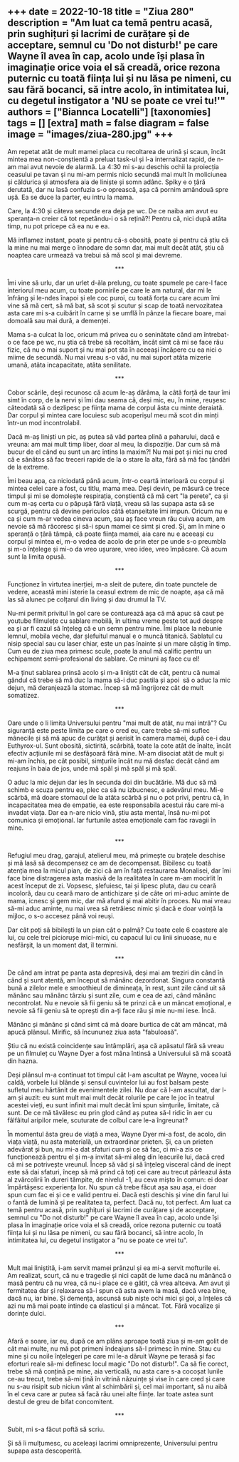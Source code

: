 
+++
date = 2022-10-18
title = "Ziua 280"
description = "Am luat ca temă pentru acasă, prin sughițuri și lacrimi de curățare și de acceptare, semnul cu 'Do not disturb!' pe care Wayne îl avea în cap, acolo unde își plasa în imaginație orice voia el să creadă, orice rezona puternic cu toată ființa lui și nu lăsa pe nimeni, cu sau fără bocanci, să intre acolo, în intimitatea lui, cu degetul instigator a 'NU se poate ce vrei tu!'"
authors = ["Biannca Locatelli"]
[taxonomies]
tags = []
[extra]
math = false
diagram = false
image = "images/ziua-280.jpg"
+++
---

Am repetat atât de mult mamei placa cu recoltarea de urină și scaun, încât mintea mea non-conștientă a preluat task-ul și l-a internalizat rapid, de n-am mai avut nevoie de alarmă. La 4:30 mi s-au deschis ochii la proiecția ceasului pe tavan și nu mi-am permis nicio secundă mai mult în moliciunea și căldurica și atmosfera aia de liniște și somn adânc. Spiky e o țâră derutată, dar nu lasă confuzia s-o oprească, așa că pornim amândouă spre ușă. Ea se duce la parter, eu intru la mama.

Care, la 4:30 și câteva secunde era deja pe wc. De ce naiba am avut eu speranța-n creier că tot repetându-i o să rețină?! Pentru că, nici după atâta timp, nu pot pricepe că ea nu e ea.

Mă inflamez instant, poate și pentru că-s obosită, poate și pentru că știu că la mine nu mai merge o înnodare de somn dar, mai mult decât atât, știu că noaptea care urmează va trebui să mă scol și mai devreme.

<p style="text-align: center;">***</p>

Îmi vine să urlu, dar un urlet d-ăla prelung, cu toate spumele pe care-l face interiorul meu acum, cu toate pornirile pe care le am natural, dar mi le înfrâng și le-ndes înapoi și ele coc puroi, cu toată forța cu care acum îmi vine să mă cert, să mă bat, să scot și scutur și scap de toată nervozitatea asta care mi s-a cuibărit în carne și se umflă în pânze la fiecare boare, mai domoală sau mai dură, a demenței.

Mama s-a culcat la loc, oricum mă privea cu o seninătate când am întrebat-o ce face pe wc, nu știa că trebe să recoltăm, încât simt că mi se face rău fizic, că nu o mai suport și nu mai pot sta în aceeași încăpere cu ea nici o miime de secundă. Nu mai vreau s-o văd, nu mai suport atâta mizerie umană, atâta incapacitate, atâta senilitate.

<p style="text-align: center;">***</p>

Cobor scările, deși recunosc că acum le-aș dărâma, la câtă forță de taur îmi simt în corp, de la nervi și îmi dau seama că, deși mic, eu, în mine, reușesc câteodată să o dezlipesc pe ființa mama de corpul ăsta cu minte deraiată. Dar corpul și mintea care locuiesc sub acoperișul meu mă scot din minți într-un mod incontrolabil.

Dacă m-aș liniști un pic, aș putea să văd partea plină a paharului, dacă e vreuna: am mai mult timp liber, doar al meu, la dispoziție. Dar cum să mă bucur de el când eu sunt un arc întins la maxim?! Nu mai pot și nici nu cred că e sănătos să fac treceri rapide de la o stare la alta, fără să mă fac țândări de la extreme.

Îmi beau apa, ca niciodată până acum, într-o ceartă interioară cu corpul și mintea celei care a fost, cu titlu, mama mea. Deși devin, pe măsură ce trece timpul și mi se domolește respirația, conștientă că mă cert "la perete", ca și cum m-aș certa cu o păpușă fără viață, vreau să las supapa asta să se scurgă, pentru că devine periculos câtă etanșeitate îmi impun. Oricum nu e ca și cum m-ar vedea cineva acum, sau aș face vreun rău cuiva acum, am nevoie să mă răcoresc și să-i spun mamei ce simt și cred. Și, am în mine o speranță o țâră tâmpă, că poate ființa mamei, aia care nu e aceeași cu corpul și mintea ei, m-o vedea de acolo de prin eter pe unde s-o preumbla și m-o înțelege și mi-o da vreo ușurare, vreo idee, vreo împăcare. Că acum sunt la limita opusă.

<p style="text-align: center;">***</p>

Funcționez în virtutea inerției, m-a sleit de putere, din toate punctele de vedere, această mini isterie la ceasul extrem de mic de noapte, așa că mă las să alunec pe colțarul din living și dau drumul la TV.

Nu-mi permit privitul în gol care se conturează așa că mă apuc să caut pe youtube filmulețe cu sablare mobilă, în ultima vreme peste tot aud despre ea și ar fi cazul să înțeleg că e un semn pentru mine. Îmi place la nebunie lemnul, mobila veche, dar șlefuitul manual e o muncă titanică. Sablatul cu nisip special sau cu laser chiar, este un pas înainte și un mare câștig în timp. Cum eu de ziua mea primesc scule, poate la anul mă calific pentru un echipament semi-profesional de sablare. Ce minuni aș face cu el!

M-a ținut sablarea prinsă acolo și m-a liniștit cât de cât, pentru că numai gândul că trebe să mă duc la mama să-i duc pastila și apoi  să o aduc la mic dejun, mă deranjează la stomac. Încep să mă îngrijorez cât de mult somatizez.

<p style="text-align: center;">***</p>

Oare unde o li limita Universului pentru "mai mult de atât, nu mai intră"? Cu siguranță este peste limita pe care o cred eu, care trebe să-mi suflec mânecile și să mă apuc de curățat și aerisit în camera mamei, după ce-i dau Euthyrox-ul. Sunt obosită, sictirită, scârbită, toate la cote atât de înalte, încât efectiv acțiunile mi se desfășoară fără mine. M-am disociat atât de mult și mi-am închis, pe cât posibil, simțurile încât nu mă desfac decât când am reajuns în baia de jos, unde mă spăl și mă spăl și mă spăl.

O aduc la mic dejun dar ies în secunda doi din bucătărie. Mă duc să mă schimb e scuza pentru ea, plec ca să nu izbucnesc, e adevărul meu. Mi-e scârbă, mă doare stomacul de la atâta scârbă și nu o pot privi, pentru că, în incapacitatea mea de empatie, ea este responsabila acestui rău care mi-a invadat viața. Dar ea n-are nicio vină, știu asta mental, însă nu-mi pot comunica și emoțional. Iar furtunile astea emoționale cam fac ravagii în mine.

<p style="text-align: center;">***</p>

Refugiul meu drag, garajul, atelierul meu, mă primește cu brațele deschise și mă lasă să decompensez ce am de decompensat. Bibilesc cu toată atenția mea la micul pian, de zici că am în față restaurarea Monalisei, dar îmi face bine distragerea asta masivă de la realitatea în care m-am mocirlit în acest început de zi. Vopsesc, șlefuiesc, tai și lipesc pluta, dau cu ceară incoloră, dau cu ceară maro de antichizare și de câte ori mi-aduc aminte de mama, icnesc și gem mic, dar mă afund și mai abitir în proces. Nu mai vreau să-mi aduc aminte, nu mai vrea să retrăiesc nimic și dacă e doar voință la mijloc, o s-o accesez până voi reuși.

Dar cât poți să bibilești la un pian cât o palmă? Cu toate cele 6 coastere ale lui, cu cele trei piciorușe mici-mici, cu capacul lui cu linii sinuoase, nu e nesfârșit, la un moment dat, îl termini.

<p style="text-align: center;">***</p>

De când am intrat pe panta asta depresivă, deși mai am treziri din când în când și sunt atentă, am început să mănânc dezordonat. Singura constantă bună a zilelor mele e smoothieul de dimineața, în rest, sunt zile când uit să mănânc sau mănânc târziu și sunt zile, cum e cea de azi, când mănânc necontrolat. Nu e nevoie să fii geniu să te prinzi că e un mâncat emoțional, e nevoie să fii geniu să te oprești din a-ți face rău și mie nu-mi iese. Încă.

Mănânc și mănânc și când simt că mă doare burtica de cât am mâncat, mă apucă plânsul. Mirific, să încununez ziua asta "fabuloasă".

Știu că nu există coincidențe sau întâmplări, așa că apăsatul fără să vreau pe un filmuleț cu Wayne Dyer a fost mâna întinsă a Universului să mă scoată din hazna.

Deși plânsul m-a continuat tot timpul cât l-am ascultat pe Wayne, vocea lui caldă, vorbele lui blânde și sensul cuvintelor lui au fost balsam peste sufletul meu hărtănit de evenimentele zilei. Nu doar că l-am ascultat, dar l-am și auzit: eu sunt mult mai mult decât rolurile pe care le joc în teatrul acestei vieți, eu sunt infinit mai mult decât îmi spun simțurile, limitate, că sunt. De ce mă tăvălesc eu prin glod când aș putea să-l ridic în aer cu fâlfâitul aripilor mele, scuturate de colbul care le-a îngreunat?

În momentul ăsta greu de viață a mea, Wayne Dyer mi-a fost, de acolo, din viața viață, nu asta materială, un extraordinar prieten. Și, ca un prieten adevărat și bun, nu mi-a dat sfaturi cum și ce să fac, ci mi-a zis ce funcționează pentru el și m-a invitat să-mi aleg din leacurile lui, dacă cred că mi se potrivește vreunul. Încep să văd și să înțeleg visceral când de inept este să dai sfaturi, încep să mă prind că toți cei care au trecut pârleazul ăsta al zvârcolirii în dureri tâmpite, de nivelul -1, au ceva mișto în comun: ei doar împărtășesc experiența lor. Nu spun că trebe făcut așa sau așa, ei doar spun cum fac ei și ce e valid pentru ei. Dacă ești deschis și vine din farul lui o fantă de lumină și pe realitatea ta, perfect. Dacă nu, tot perfect. Am luat ca temă pentru acasă, prin sughițuri și lacrimi de curățare și de acceptare, semnul cu "Do not disturb!" pe care Wayne îl avea în cap, acolo unde își plasa în imaginație orice voia el să creadă, orice rezona puternic cu toată ființa lui și nu lăsa pe nimeni, cu sau fără bocanci, să intre acolo, în intimitatea lui, cu degetul instigator a "nu se poate ce vrei tu".

<p style="text-align: center;">***</p>

Mult mai liniștită, i-am servit mamei prânzul și ea mi-a servit mofturile ei. Am realizat, scurt, că nu e tragedie și nici capăt de lume dacă nu mănâncă o masă pentru că nu vrea, că nu-i place ce e gătit, că vrea altceva. Am avut și fermitatea dar și relaxarea să-i spun că asta avem la masă, dacă vrea bine, dacă nu, iar bine. Și demența, ascunsă sub niște ochi mici și goi, a înțeles că azi nu mă mai poate intinde ca elasticul și a mâncat. Tot. Fără vocalize și dorințe dulci.

<p style="text-align: center;">***</p>

Afară e soare, iar eu, după ce am plâns aproape toată ziua și m-am golit de cât mai multe, nu mă pot primeni îndeajuns să-l primesc în mine. Stau cu mine și cu noile înțelegeri pe care mi le-a dăruit Wayne pe terasă și fac eforturi reale să-mi definesc locul magic "Do not disturb!". Ca să fie corect, trebe să mă conțină pe mine, aia verticală, nu asta care s-a cocoșat lunile ce-au trecut, trebe să-mi țină în vitrină năzuințe și vise în care cred și care nu s-au risipit sub niciun vânt al schimbării și, cel mai important, să nu aibă în el ceva care ar putea să facă rău unei alte ființe. Iar toate astea sunt destul de greu de bifat concomitent.

<p style="text-align: center;">***</p>

Subit, mi s-a făcut poftă să scriu.

Și să îi mulțumesc, cu aceleași lacrimi omniprezente, Universului pentru supapa asta descoperită.
